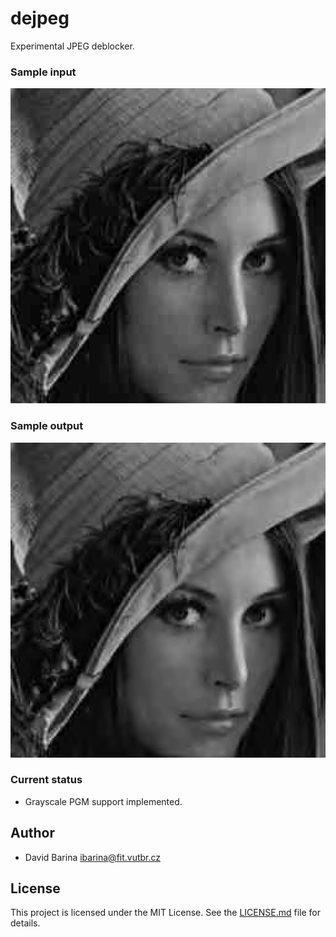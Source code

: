 # dejpeg

Experimental JPEG deblocker.

### Sample input
![input](https://raw.githubusercontent.com/xbarin02/dejpeg/master/sample/input.png)

### Sample output
![output](https://raw.githubusercontent.com/xbarin02/dejpeg/master/sample/output.png)

### Current status

- Grayscale PGM support implemented.

## Author

* David Barina <ibarina@fit.vutbr.cz>

## License

This project is licensed under the MIT License. See the [LICENSE.md](LICENSE.md)
file for details.
